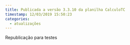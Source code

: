 ```yaml
---
title: Publicada a versão 3.3.10 da planilha CalculoTC
timestamp: 12/03/2019 15:50:23
categories:
  - atualizações
---
```


Republicação para testes
